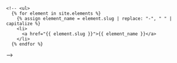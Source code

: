     <!-- <ul>
      {% for element in site.elements %}
        {% assign element_name = element.slug | replace: "-", " " | capitalize %}
        <li>
          <a href="{{ element.slug }}">{{ element_name }}</a>
        </li>
      {% endfor %}
  </ul> -->